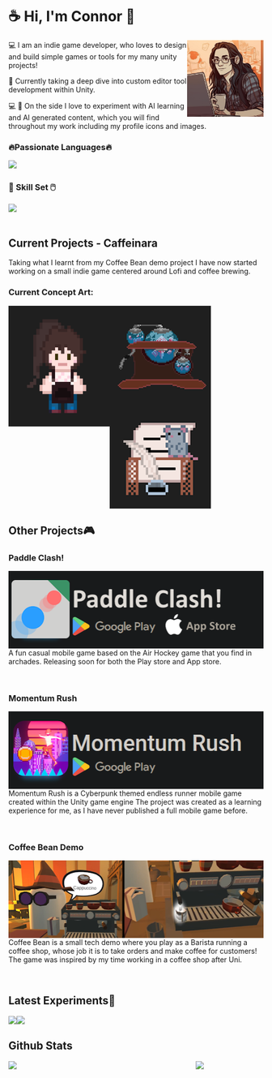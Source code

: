 # ☕ Hi, I'm Connor 👋

<div align='center'>
  <img align='right' width="30%" src="https://github.com/cm66Work/cm66Work/blob/868db8741fc922775cac34c0f9dd5460fba71238/Assets/Profile1.png" />
  <div align='left' width='60%'>
    <p>💻 I am an indie game developer, who loves to design and build simple games or tools for my many unity projects!</p>
    <p>📖 Currently taking a deep dive into custom editor tool development within Unity.</p>
    <p>💻 🤖 On the side I love to experiment with AI learning and AI generated content, which you will find throughout my work including my profile icons and images.</p>
  </div>
</div>

<div>
  
  <div>
    <h3>🔥Passionate Languages🔥</h3>
    <img src="https://skillicons.dev/icons?i=cpp,cs,java,py&theme=dark">
  </div>
  
  <div>
    <h3 text-align: center >🧰 Skill Set 🖱️</h3>
    <img src="https://skillicons.dev/icons?i=unity,godot,blender,androidstudio,git&theme=dark">
  </div>
  
</div>




<br clear="left"/>

## Current Projects - Caffeinara
Taking what I learnt from my Coffee Bean demo project I have now started working on a small indie game centered around Lofi and coffee brewing.

### Current Concept Art:
<div>
  <img align="left" width="200" src="https://github.com/cm66Work/cm66Work/blob/613311aa8aaf33dcc83d1c421966f4be50ab2577/Assets/Caffinara%20Player.png" />
  <img align="left" width="200" src="https://github.com/cm66Work/cm66Work/blob/355f964d419995534c11085da955e946cf496ec4/Assets/Coffee%20Machine.png" />
  <img align="left" width="200" src="https://github.com/cm66Work/cm66Work/blob/355f964d419995534c11085da955e946cf496ec4/Assets/Printer%20Mouse.png" />
</div>

<br clear="left"/>

## Other Projects🎮

### Paddle Clash!
<a href="https://www.youtube.com/watch?v=r-vbkmg5Lcc" text-align: center>
  <img align="right" src="https://github.com/cm66Work/cm66Work/blob/fa75824e92072b37062095580654a708634cd4e1/Assets/Paddle%20Clash%20app%20store%20and%20Play%20Store.png" />
</a>
<p> A fun casual mobile game based on the Air Hockey game that you find in archades. Releasing soon for both the Play store and App store. </p>

<br clear="left"/>

### Momentum Rush
<a href="https://connormarshall.myportfolio.com/momentum-rush" text-align: center>
  <img align="right" src="https://github.com/cm66Work/cm66Work/blob/main/Assets/MyAndoind%20Game.png" />
</a>
<p> Momentum Rush is a Cyberpunk themed endless runner mobile game created within the Unity game engine
The project was created as a learning experience for me, as I have never published a full mobile game before. </p>

<br clear="left"/>

### Coffee Bean Demo
<a href="https://connormarshall.myportfolio.com/coffee-bean" text-align: center>
<img align="right" src="https://github.com/cm66Work/cm66Work/blob/613311aa8aaf33dcc83d1c421966f4be50ab2577/Assets/CoffeeBean%20demo.png" />
</a>
<p>
Coffee Bean is a small tech demo where you play as a Barista running a coffee shop, whose job it is to take orders and make coffee for customers!
The game was inspired by my time working in a coffee shop after Uni.
</p>

<br clear="left"/>

## Latest Experiments🧪
<a href="https://github.com/cm66Work/DigitalHuman-with-OpenAI" text-align: center >
  <img align="left" src="https://github-readme-stats.vercel.app/api/pin/?username=cm66Work&repo=DigitalHuman-with-OpenAI&theme=tokyonight" />
</a>
<a href="https://github.com/cm66Work/Open-Event-System" text-align: center>
  <img align="left" src="https://github-readme-stats.vercel.app/api/pin/?username=cm66Work&repo=Open-Event-System&theme=tokyonight" />
</a>

<br clear="left"/>

## Github Stats

<div align='center'>
  <img align='left' width="50%" src="https://github-readme-stats.vercel.app/api?username=cm66Work&hide=contribs,issues&rank_icon=github&show_icons=true&theme=tokyonight">
  <img width="47%" src="https://github-readme-stats.vercel.app/api/top-langs?username=cm66Work&layout=compact&theme=tokyonight&langs_count=8">
</div>





